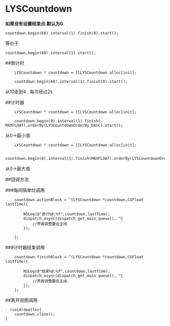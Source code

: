 # LYSCountdown

**如果没有设置结束点.默认为0**

```
countdown.begin(60).interval(1).finish(0).start();
```
等价于

```
countdown.begin(60).interval(1).start();
```


##倒计时


```
    LYSCountdown * countdown = [[LYSCountdown alloc]init];
    
    countdown.begin(60).interval(1).finish(0).start();
```
从10走到4 , 每次经过2s



##计时器


```
    LYSCountdown * countdown = [[LYSCountdown alloc]init];
    
    countdown.begin(0).interval(1).finish(-MAXFLOAT).orderBy(LYSCountdownOrderBy_DASC).start();
```
从0->最小值

```
    LYSCountdown * countdown = [[LYSCountdown alloc]init];
    
    countdown.begin(0).interval(1).finish(MAXFLOAT).orderBy(LYSCountdownOrderBy_ASC).start();
```
从0->最大值

##回调方法

###每间隔单位调用
```
    countdown.actionBlock = ^(LYSCountdown *countdown,CGFloat lastTime){
      
        NSLog(@"进行%@:%f",countdown,lastTime);
        dispatch_async(dispatch_get_main_queue(), ^{
            //界面调整要在主线
        });
        
    };
```

###计时器结束调用
``` 
    countdown.finishBlock = ^(LYSCountdown *countdown,CGFloat lastTime){
        
        NSLog(@"结束%@:%f",countdown,lastTime);
        dispatch_async(dispatch_get_main_queue(), ^{
            //界面调整要在主线
        });
    };
```

##离开视图调用
```
- (void)dealloc{
    countdown.close();
}
```


